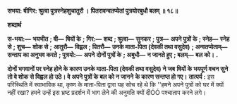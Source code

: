 **सभया: षीगिर: श्रुत्वा पुत्रस्नेहशुचातुरौ ।** **पितरावन्वतप्येतां पुत्रयोरबुधौ बलम् ॥ १८॥** 

**शब्दार्थ** 

**स-भया:—** **भयभीत** **; षी—** **षियों के** **; गिर:—** **शब्द** **; श्रुत्वा—** **सुनकर** **; पुत्र—** **अपने पुत्रों के** **; स्नेह—** **स्नेह से** **; शुच—** **शोक से** **;** **आतुरौ—** **विह्वल** **; पितरौ—** **उनके माता-पिता (देवकी तथा वसुदेव)** **; अन्वतप्येताम्—** **सन्ताप का अनुभव करते** **; पुत्रयो:—** **अपने** **दोनों पुत्रों के** **; अबुधौ—** **न जानते हुए** **; बलम्—** **बल को।** **.** 

**दोनों भगवानों पर स्नेह होने के कारण उनके माता-पिता (देवकी तथा वसुदेव) ने जब** **षियों के भयपूर्ण वचन सुने तो वे शोक से विह्वल हो उठे। वे अपने पुत्रों के बल को न जानने** **के कारण सन्तप्त हो गए।** **तात्पर्य :** इस परिस्थिति में स्वाभाविक था, कृष्ण के माता-पिता द्वारा यह सोच रहे थे कि ''हमने अपने पुत्रों को घर में क्यों नहीं रखा? हमने उन्हें इस भ्रष्ट प्रदर्शन में भाग लेने की अनुमति क्यों दीÓÓ पश्चाताप करने लगे।  